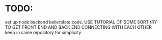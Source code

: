 # TODO:

set up node backend boilerplate code. USE TUTORIAL OF SOME SORT
tRY TO GET FRONT END AND BACK END CONNECTING WITH EACH OTHER
keep in same repository for simplicity
